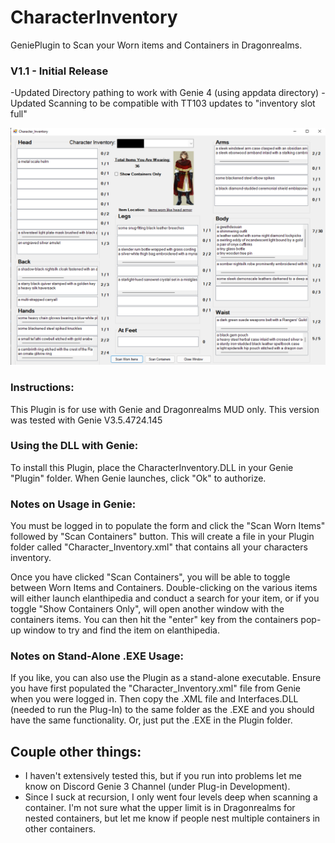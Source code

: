 # CharacterInventory
GeniePlugin to Scan your Worn items and Containers in Dragonrealms.

### V1.1 - Initial Release 
-Updated Directory pathing to work with Genie 4 (using appdata directory)
-Updated Scanning to be compatible with TT103 updates to "inventory slot full"

![Screenshot](/screenshot.jpg)

### Instructions:
This Plugin is for use with Genie and Dragonrealms MUD only. This version was tested with Genie V3.5.4724.145

### Using the DLL with Genie:
To install this Plugin, place the CharacterInventory.DLL in your Genie "Plugin" folder. When Genie launches, click "Ok" to authorize. 

### Notes on Usage in Genie:
You must be logged in to populate the form and click the "Scan Worn Items" followed by "Scan Containers" button. This will create a file in your Plugin folder called "Character_Inventory.xml" that contains all your characters inventory. 

Once you have clicked "Scan Containers", you will be able to toggle between Worn Items and Containers. Double-clicking on the various items will either launch elanthipedia and conduct a search for your item, or if you toggle "Show Containers Only", will open another window with the containers items. You can then hit the "enter" key from the containers pop-up window to try and find the item on elanthipedia. 

### Notes on Stand-Alone .EXE Usage:
If you like, you can also use the Plugin as a stand-alone executable. Ensure you have first populated the "Character_Inventory.xml" file from Genie when you were logged in. Then copy the .XML file and Interfaces.DLL (needed to run the Plug-In) to the same folder as the .EXE and you should have the same functionality. Or, just put the .EXE in the Plugin folder. 

## Couple other things:
- I haven't extensively tested this, but if you run into problems let me know on Discord Genie 3 Channel (under Plug-in Development). 
- Since I suck at recursion, I only went four levels deep when scanning a container. I'm not sure what the upper limit is in Dragonrealms for nested containers, but let me know if people nest multiple containers in other containers. 
